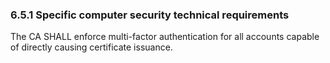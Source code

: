 ### 6.5.1 Specific computer security technical requirements

The CA SHALL enforce multi-factor authentication for all accounts capable of directly causing certificate issuance.

